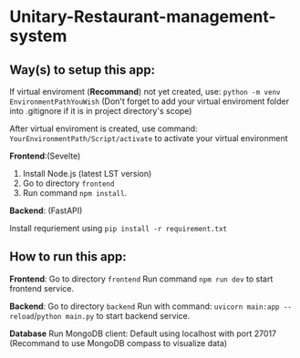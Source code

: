 # Unitary-Restaurant-management-system

## Way(s) to setup this app:

If virtual enviroment (**Recommand**) not yet created, use: ```python -m venv EnvironmentPathYouWish``` (Don't forget to add your virtual enviroment folder into .gitignore if it is in project directory's scope)

After virtual enviroment is created, use command: ```YourEnvironmentPath/Script/activate``` to activate your virtual environment

**Frontend**:(Sevelte)
1. Install Node.js (latest LST version)
2. Go to directory ```frontend```
3. Run command ```npm install```.

**Backend**: (FastAPI)

Install requriement using ```pip install -r requirement.txt```

## How to run this app:

**Frontend**:
Go to directory ```frontend```
Run command ```npm run dev``` to start frontend service.

**Backend**: 
Go to directory ```backend```
Run with command:   ```uvicorn main:app --reload```/```python main.py``` to start backend service.

**Database**
Run MongoDB client: Default using localhost with port 27017 (Recommand to use MongoDB compass to visualize data)
